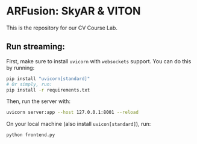 # ARFusion: SkyAR & VITON

This is the repository for our CV Course Lab.

## Run streaming:
First, make sure to install `uvicorn` with `websockets` support. You can do this by running:
```bash
pip install "uvicorn[standard]"
# Or simply, run:
pip install -r requirements.txt
```

Then, run the server with:
```bash
uvicorn server:app --host 127.0.0.1:8001 --reload
```

On your local machine (also install `uvicon[standard]`), run:
```bash
python frontend.py
```
